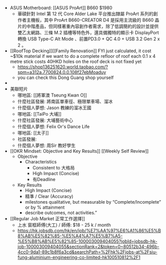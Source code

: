- ASUS Motherboard:  [[ASUS ProArt]] B660  $1980
	- 華碩針對 Intel 第 12 代 Core Alder Lake 平台推出隸屬 ProArt 系列的創作者主機板，其中 ProArt B660-CREATOR D4 是採用主流級的 B660 晶片的中階產品，但同樣著重內容創作者需求，除了低調簡約的設計並提供雙乙太網路、三條 M.2 插槽等特色外，還具備獨特的顯示卡 DisplayPort 轉換 USB Type-C Alt Mode 、前置PD3.0 + QC 4.0  + USB 3.2 Gen 2 x 2 。
- [[RoofTop Decking]][[Family Renovation]] FYI just calculated, it cost ~$10k material if we want to do a complete   refloor of roof
   each 0.1 x 4 metre stick costs  40HKD
  holes on the roof deck is not fixed yet
	- https://shop136251620.world.taobao.com/?spm=a312a.7700824.0.0.108f27ebMoaduy
	- you can check this Dong Guang shop yourself
-
- 美聯短片
	- 哪地區: [[將軍澳 Tseung Kwan O]]
	- 什麼社區發展: 將南區單車徑、極限單車場、溜冰
	- 什麼個人夢想:   Jason 教練的溜冰王國
	- 哪地區: [[TaiPo 大埔]]
	- 什麼社區發展: 大埔藝術中心
	- 什麼個人夢想:  Felix Or's Dance Life
	- 哪地區:   [[太子]]
	- 社區發展:
	- 什麼個人夢想:  周Sir 教好學生
- [[OKR Mindset: Objective and Key Results]] [[Weekly Self Review]]
	- Objective
		- Characteristics
			- Consistent to 大格局
			- High Impact (Concise)
			- 有Deadline
	- Key Results
		- High Impact (Concise)
		- 精準 / Clear  (Accuracy)
		- milestones qualitative, but measurable by “Complete/Incomplete” or by % attainment
		- describe outcomes, not activities.”
- [[Regular Job Market 正常工作選擇]]
	- 上水 窗框師傅(大工) / 師傅:  $18 - 25 k / month
	- https://hk.jobsdb.com/hk/en/job/%E7%AA%97%E6%A1%86%E5%B8%AB%E5%82%85-%E5%A4%A7%E5%B7%A5-%E5%B8%AB%E5%82%85-100003009404055?jobId=jobsdb-hk-job-100003009404055&sectionRank=2&token=0~80512b34-496b-4cc0-9da1-89c1b8f6a3cd&searchPath=%2Fhk%2Fjobs-at%2Fsiu-fung-aluminium-engineering-co-limited-hk100510812%2F1
